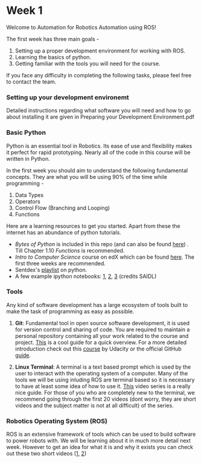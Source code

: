 # Week 1

Welcome to Automation for Robotics Automation using ROS!

The first week has three main goals -
1) Setting up a proper development environment for working with ROS. 
2) Learning the basics of python. 
3) Getting familiar with the tools you will need for the course. 

If you face any difficulty in completing the following tasks, please feel free to contact the team.

### Setting up your development environemt
Detailed instructions regarding what software you will need and how to go about installing it are given in Preparing your Development Environment.pdf

### Basic Python
Python is an essential tool in Robotics. Its ease of use and flexibility makes it perfect for rapid prototyping. Nearly all of the code in this course will be written in Python.

In the first week you should aim to understand the following fundamental concepts. They are what you will be using 90% of the time while programming  -
1. Data Types
2. Operators
3. Control Flow (Branching and Looping)
4. Functions

Here are a learning resources to get you started. Apart from these the internet has an abundance of python tutorials.

- *Bytes of Python* is included in this repo (and can also be found [here](https://python.swaroopch.com/)) . Till Chapter 1.10 *Functions* is recommended.
- *Intro to Computer Science* course on edX which can be found [here](https://www.edx.org/course/cs50s-introduction-to-computer-science). The first three weeks are recommended.
- Sentdex's [playlist]([https://www.youtube.com/watch?v=eXBD2bB9-RA&list=PLQVvvaa0QuDeAams7fkdcwOGBpGdHpXln](https://www.youtube.com/watch?v=eXBD2bB9-RA&list=PLQVvvaa0QuDeAams7fkdcwOGBpGdHpXln)) on python.
- A few example ipython notebooks: [1]([https://github.com/SforAiDl/Deep-Learning-TIP/blob/master/Week_1/lesson1_part_1.ipynb](https://github.com/SforAiDl/Deep-Learning-TIP/blob/master/Week_1/lesson1_part_1.ipynb)), [2]([https://github.com/SforAiDl/Deep-Learning-TIP/blob/master/Week_1/lesson1_part_2.ipynb](https://github.com/SforAiDl/Deep-Learning-TIP/blob/master/Week_1/lesson1_part_2.ipynb)), [3]([https://github.com/SforAiDl/Deep-Learning-TIP/blob/master/Week_1/Lesson_2_numpy.ipynb](https://github.com/SforAiDl/Deep-Learning-TIP/blob/master/Week_1/Lesson_2_numpy.ipynb))  (credits SAIDL) 


### Tools
Any kind of software development has a large ecosystem of tools built to make the task of programming as easy as possible. 

1. **Git**: Fundamental tool in open source software development, it is used for version control and sharing of code. You are required to maintain a personal repository containing all your work related to the course and project. [This](https://rogerdudler.github.io/git-guide/) is a cool guide for a quick overview. For a more detailed introduction check out this [course](https://www.udacity.com/course/version-control-with-git--ud123) by Udacity or the official GitHub [guide](https://guides.github.com/introduction/git-handbook/).

2. **Linux Terminal**: A terminal is a text based prompt which is used by the user to interact with the operating system of a computer. Many of the tools we will be using inluding ROS are terminal based so it is necessary to have at least some idea of how to use it. [This](https://www.youtube.com/playlist?list=PLS1QulWo1RIb9WVQGJ_vh-RQusbZgO_As) video series is a really nice guide. For those of you who are completely new to the terminal, we recommend going through the first 20 videos (dont worry, they are short videos and the subject matter is not at all difficult) of the series. 


### Robotics Operating System (ROS)
ROS is an extensive framework of  tools which can be used to build software to power robots with. We will be learning about it in much more detail next week. However to get an idea for what it is and why it exists you can check out these two short videos ([1](https://www.youtube.com/watch?v=UL1_Ue4rUWs), [2](https://www.youtube.com/watch?v=Qkm8VtdOds4))
